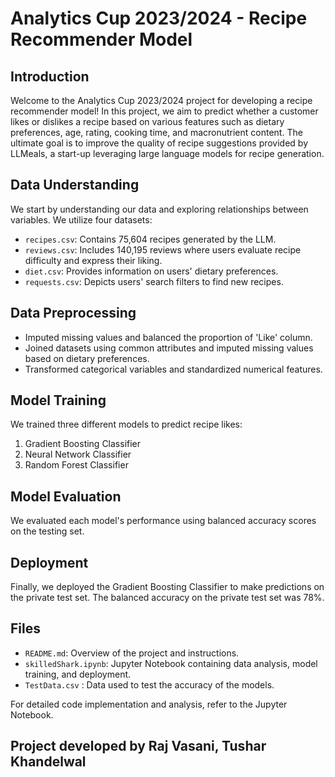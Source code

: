 # Analytics Cup 2023/2024 - Recipe Recommender Model

## Introduction
Welcome to the Analytics Cup 2023/2024 project for developing a recipe recommender model! In this project, we aim to predict whether a customer likes or dislikes a recipe based on various features such as dietary preferences, age, rating, cooking time, and macronutrient content. The ultimate goal is to improve the quality of recipe suggestions provided by LLMeals, a start-up leveraging large language models for recipe generation.

## Data Understanding
We start by understanding our data and exploring relationships between variables. We utilize four datasets:
- `recipes.csv`: Contains 75,604 recipes generated by the LLM.
- `reviews.csv`: Includes 140,195 reviews where users evaluate recipe difficulty and express their liking.
- `diet.csv`: Provides information on users' dietary preferences.
- `requests.csv`: Depicts users' search filters to find new recipes.

## Data Preprocessing
- Imputed missing values and balanced the proportion of 'Like' column.
- Joined datasets using common attributes and imputed missing values based on dietary preferences.
- Transformed categorical variables and standardized numerical features.

## Model Training
We trained three different models to predict recipe likes:
1. Gradient Boosting Classifier
2. Neural Network Classifier
3. Random Forest Classifier

## Model Evaluation
We evaluated each model's performance using balanced accuracy scores on the testing set.

## Deployment
Finally, we deployed the Gradient Boosting Classifier to make predictions on the private test set. The balanced accuracy on the private test set was 78%.

## Files
- `README.md`: Overview of the project and instructions.
- `skilledShark.ipynb`: Jupyter Notebook containing data analysis, model training, and deployment.
- `TestData.csv` : Data used to test the accuracy of the models.

For detailed code implementation and analysis, refer to the Jupyter Notebook.

## Project developed by Raj Vasani, Tushar Khandelwal
